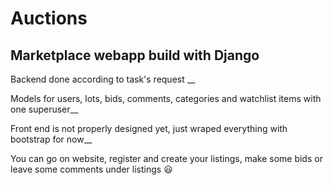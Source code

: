 # Auctions 

## Marketplace webapp build with Django 


Backend done according to task's request __

Models for users, lots, bids, comments, categories and watchlist items with one superuser__



Front end is not properly designed yet, just wraped everything with bootstrap for now__

You can go on website, register and create your listings, make some bids or leave some comments under listings 😃
